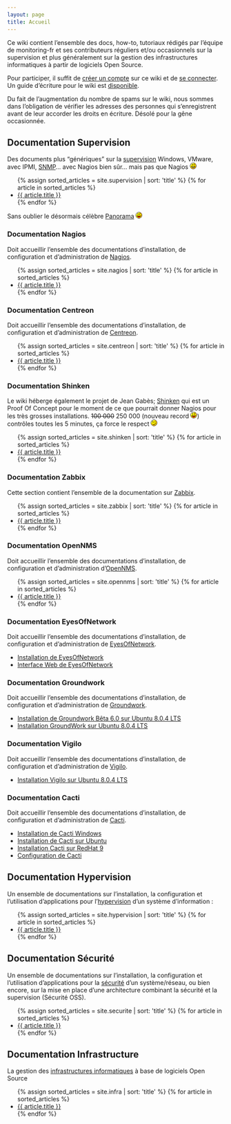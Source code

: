 ```yaml
---
layout: page
title: Accueil
---
```


Ce wiki contient l’ensemble des docs, how-to, tutoriaux rédigés par l’équipe de monitoring-fr et ses contributeurs réguliers et/ou occasionnels sur la supervision et plus généralement sur la gestion des infrastructures informatiques à partir de logiciels Open Source.

Pour participer, il suffit de [créer un compte](start@do=register.html "http://wiki.monitoring-fr.org/start?do=register") sur ce wiki et de [se connecter](start@do=login.html "http://wiki.monitoring-fr.org/start?do=login"). Un guide d’écriture pour le wiki est [disponible](http://wiki.monitoring-fr.org/wiki/syntax "wiki:syntax").

Du fait de l’augmentation du nombre de spams sur le wiki, nous sommes dans l’obligation de vérifier les adresses des personnes qui s’enregistrent avant de leur accorder les droits en écriture. Désolé pour la gêne occasionnée.

## Documentation Supervision

Des documents plus “génériques” sur la [supervision](supervision/start.html "supervision:start") Windows, VMware, avec IPMI, [SNMP](supervision/snmp.html "supervision:snmp")… avec Nagios bien sûr… mais pas que Nagios ![=)](lib/images/smileys/icon_smile2.gif)

<ul class="collection">
{% assign sorted_articles = site.supervision | sort: 'title' %}
{% for article in sorted_articles %}
    <li class="collection-item"><a href="{{ article.url }}">{{ article.title }}</a></li>
{% endfor %}
</ul>

Sans oublier le désormais célèbre
[Panorama](supervision/links.html "supervision:links")
![:-P](lib/images/smileys/icon_razz.gif)

### Documentation Nagios

Doit accueillir l’ensemble des documentations d’installation, de configuration et d’administration de [Nagios](nagios/start.html "nagios:start").

<ul class="collection">
{% assign sorted_articles = site.nagios | sort: 'title' %}
{% for article in sorted_articles %}
    <li class="collection-item"><a href="{{ article.url }}">{{ article.title }}</a></li>
{% endfor %}
</ul>

### Documentation Centreon

Doit accueillir l’ensemble des documentations d’installation, de configuration et d’administration de [Centreon](centreon/start.html "centreon:start").

<ul class="collection">
{% assign sorted_articles = site.centreon | sort: 'title' %}
{% for article in sorted_articles %}
    <li class="collection-item"><a href="{{ article.url }}">{{ article.title }}</a></li>
{% endfor %}
</ul>

### Documentation Shinken

Le wiki héberge également le projet de Jean Gabès; [Shinken](shinken/start.html "shinken:start") qui est un Proof Of Concept pour le moment de ce que pourrait donner Nagios pour les très grosses installations. ~~100 000~~ 250 000 (nouveau record ![:-P](lib/images/smileys/icon_razz.gif)) contrôles toutes les 5 minutes, ça force le respect ![;-)](lib/images/smileys/icon_wink.gif)

<ul class="collection">
{% assign sorted_articles = site.shinken | sort: 'title' %}
{% for article in sorted_articles %}
    <li class="collection-item"><a href="{{ article.url }}">{{ article.title }}</a></li>
{% endfor %}
</ul>

### Documentation Zabbix

Cette section contient l’ensemble de la documentation sur [Zabbix](zabbix/start.html "zabbix:start").

<ul class="collection">
{% assign sorted_articles = site.zabbix | sort: 'title' %}
{% for article in sorted_articles %}
    <li class="collection-item"><a href="{{ article.url }}">{{ article.title }}</a></li>
{% endfor %}
</ul>

### Documentation OpenNMS

Doit accueillir l’ensemble des documentations d’installation, de configuration et d’administration d’[OpenNMS](opennms/start.html "opennms:start").

<ul class="collection">
{% assign sorted_articles = site.opennms | sort: 'title' %}
{% for article in sorted_articles %}
    <li class="collection-item"><a href="{{ article.url }}">{{ article.title }}</a></li>
{% endfor %}
</ul>

### Documentation EyesOfNetwork

Doit accueillir l’ensemble des documentations d’installation, de configuration et d’administration de [EyesOfNetwork](eyesofnetwork/start.html "eyesofnetwork:start").

- [Installation de EyesOfNetwork](eyesofnetwork/eyesofnetwork-iso-install.html "eyesofnetwork:eyesofnetwork-iso-install")
- [Interface Web de EyesOfNetwork](eyesofnetwork/eyesofnetwork-interface.html "eyesofnetwork:eyesofnetwork-interface")

### Documentation Groundwork

Doit accueillir l’ensemble des documentations d’installation, de configuration et d’administration de [Groundwork](groundwork/start.html "groundwork:start").

- [Installation de Groundwork Bêta 6.0 sur Ubuntu 8.0.4 LTS](groundwork/groundwork6.0-install-ubuntu.html "groundwork:groundwork6.0-install-ubuntu")
- [Installation GroundWork sur Ubuntu 8.0.4 LTS](groundwork/groundwork-ubuntu-install.html "groundwork:groundwork-ubuntu-install")

### Documentation Vigilo

Doit accueillir l’ensemble des documentations d’installation, de configuration et d’administration de [Vigilo](vigilo/start.html "vigilo:start").

- [Installation Vigilo sur Ubuntu 8.0.4 LTS](vigilo/vigilo-ubuntu-install.html "vigilo:vigilo-ubuntu-install")

### Documentation Cacti

Doit accueillir l’ensemble des documentations d’installation, de configuration et d’administration de [Cacti](cacti/start.html "cacti:start").

- [Installation de Cacti Windows](cacti/windows-install.html "cacti:windows-install")
- [Installation de Cacti sur Ubuntu](cacti/ubuntu-install.html "cacti:ubuntu-install")
- [Installation Cacti sur RedHat 9](cacti/redhat-install.html "cacti:redhat-install")
- [Configuration de Cacti](cacti/configuration.html "cacti:configuration")

## Documentation Hypervision

Un ensemble de documentations sur l’installation, la configuration et l’utilisation d’applications pour l’[hypervision](hypervision/start.html "hypervision:start") d’un système d’information :

<ul class="collection">
{% assign sorted_articles = site.hypervision | sort: 'title' %}
{% for article in sorted_articles %}
    <li class="collection-item"><a href="{{ article.url }}">{{ article.title }}</a></li>
{% endfor %}
</ul>

## Documentation Sécurité

Un ensemble de documentations sur l’installation, la configuration et l’utilisation d’applications pour la [sécurité](securite/start.html "securite:start") d’un système/réseau, ou bien encore, sur la mise en place d’une architecture combinant la sécurité et la supervision (Sécurité OSS).

<ul class="collection">
{% assign sorted_articles = site.securite | sort: 'title' %}
{% for article in sorted_articles %}
    <li class="collection-item"><a href="{{ article.url }}">{{ article.title }}</a></li>
{% endfor %}
</ul>

## Documentation Infrastructure

La gestion des [infrastructures informatiques](/infra/ "Gestion des infrastructures") à base de logiciels Open Source

<ul class="collection">
{% assign sorted_articles = site.infra | sort: 'title' %}
{% for article in sorted_articles %}
    <li class="collection-item"><a href="{{ article.url }}">{{ article.title }}</a></li>
{% endfor %}
</ul>